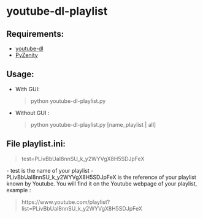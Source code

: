 youtube-dl-playlist
===================

Requirements:
-------------
  - [youtube-dl](https://github.com/rg3/youtube-dl)
  - [PyZenity](https://pypi.python.org/pypi/PyZenity)

Usage:
------
  - With GUI: <blockquote>python youtube-dl-playlist.py</blockquote>
  - Without GUI : <blockquote>python youtube-dl-playlist.py [name_playlist | all]</blockquote>

File playlist.ini:
------------------
<blockquote>
test=PLivBbUaI8nnSU_k_y2WYVgX8H5SDJpFeX
</blockquote>
  - test is the name of your playlist
  - PLivBbUaI8nnSU_k_y2WYVgX8H5SDJpFeX is the reference of your playlist known by Youtube.
You will find it on the Youtube webpage of your playlist, example :
<blockquote>
https://www.youtube.com/playlist?list=PLivBbUaI8nnSU_k_y2WYVgX8H5SDJpFeX
</blockquote>
  
